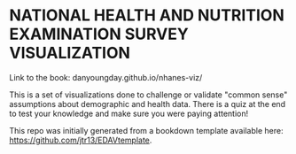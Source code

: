 # NATIONAL HEALTH AND NUTRITION EXAMINATION SURVEY VISUALIZATION

Link to the book: danyoungday.github.io/nhanes-viz/

This is a set of visualizations done to challenge or validate "common sense" assumptions about demographic and health data.
There is a quiz at the end to test your knowledge and make sure you were paying attention!

This repo was initially generated from a bookdown template available here: https://github.com/jtr13/EDAVtemplate.
